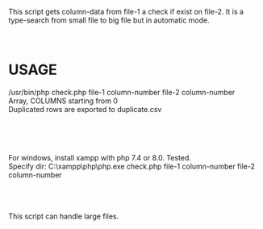 

This script gets column-data from file-1 a check if exist on file-2. It is a type-search from small file to big file but in automatic mode.<br/> 
<br/>
<br/>


# USAGE
/usr/bin/php check.php file-1 column-number file-2 column-number <br/>
Array, COLUMNS starting from 0 <br/>
Duplicated rows are exported to duplicate.csv <br/>

<br/>
<br/>
<br/>

For windows, install xampp with php 7.4 or 8.0. Tested.<br/>
Specify dir: C:\xampp\php\php.exe check.php file-1 column-number file-2 column-number<br/>

<br/>
<br/>
<br/>
This script can handle large files.



